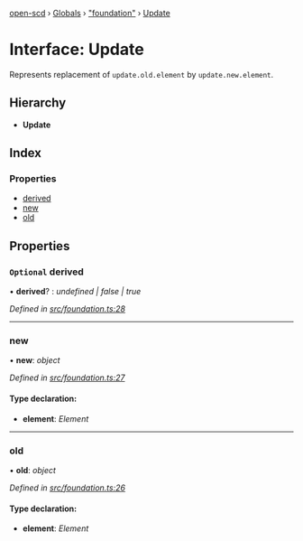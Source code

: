 [open-scd](../README.md) › [Globals](../globals.md) › ["foundation"](../modules/_foundation_.md) › [Update](_foundation_.update.md)

# Interface: Update

Represents replacement of `update.old.element` by `update.new.element`.

## Hierarchy

* **Update**

## Index

### Properties

* [derived](_foundation_.update.md#optional-derived)
* [new](_foundation_.update.md#new)
* [old](_foundation_.update.md#old)

## Properties

### `Optional` derived

• **derived**? : *undefined | false | true*

*Defined in [src/foundation.ts:28](https://github.com/openscd/open-scd/blob/a0d6da1/src/foundation.ts#L28)*

___

###  new

• **new**: *object*

*Defined in [src/foundation.ts:27](https://github.com/openscd/open-scd/blob/a0d6da1/src/foundation.ts#L27)*

#### Type declaration:

* **element**: *Element*

___

###  old

• **old**: *object*

*Defined in [src/foundation.ts:26](https://github.com/openscd/open-scd/blob/a0d6da1/src/foundation.ts#L26)*

#### Type declaration:

* **element**: *Element*
